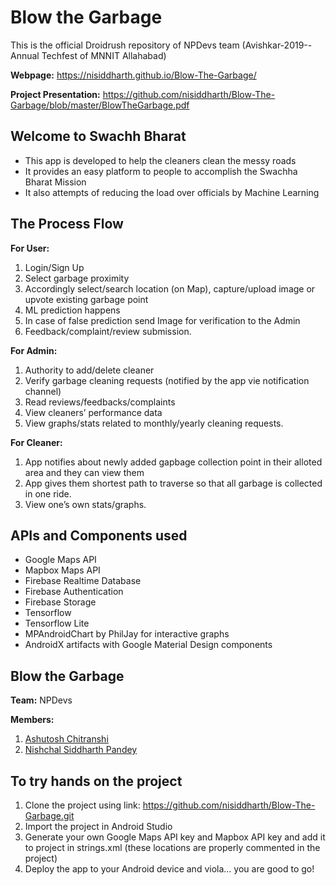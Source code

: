# Blow the Garbage
This is the official Droidrush repository of NPDevs team (Avishkar-2019--Annual Techfest of MNNIT Allahabad) 

**Webpage:** https://nisiddharth.github.io/Blow-The-Garbage/

**Project Presentation:** https://github.com/nisiddharth/Blow-The-Garbage/blob/master/BlowTheGarbage.pdf

## Welcome to Swachh Bharat
- This app is developed to help the cleaners clean the messy roads
- It provides an easy platform to people to accomplish the Swachha Bharat Mission
- It also attempts of reducing the load over officials by Machine Learning

## The Process Flow
**For User:**
1. Login/Sign Up
2. Select garbage proximity
3. Accordingly select/search location (on Map), capture/upload image or upvote existing garbage point
4. ML prediction happens
5. In case of false prediction send Image for verification to the Admin
6. Feedback/complaint/review submission.

**For Admin:**
1. Authority to add/delete cleaner
2. Verify garbage cleaning requests (notified by the app vie notification channel)
3. Read reviews/feedbacks/complaints
4. View cleaners’ performance data
5. View graphs/stats related to monthly/yearly cleaning requests.

**For Cleaner:**
1. App notifies about newly added gapbage collection point in their alloted area and they can view them
2. App gives them shortest path to traverse so that all garbage is collected in one ride.
3. View one’s own stats/graphs.

## APIs and Components used
- Google Maps API
- Mapbox Maps API
- Firebase Realtime Database
- Firebase Authentication
- Firebase Storage
- Tensorflow
- Tensorflow Lite
- MPAndroidChart by PhilJay for interactive graphs
- AndroidX artifacts with Google Material Design components

## Blow the Garbage
**Team:** NPDevs

**Members:**
1. [Ashutosh Chitranshi](https://github.com/ashu12chi/)
2. [Nishchal Siddharth Pandey](https://github.com/nisiddharth/)

## To try hands on the project
1. Clone the project using link: https://github.com/nisiddharth/Blow-The-Garbage.git
2. Import the project in Android Studio
3. Generate your own Google Maps API key and Mapbox API key and add it to project in strings.xml (these locations are properly commented in the project)
4. Deploy the app to your Android device and viola... you are good to go!
